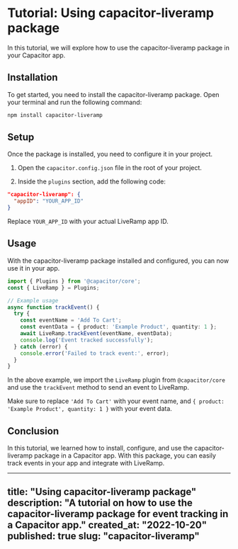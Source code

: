 # Tutorial: Using capacitor-liveramp package

In this tutorial, we will explore how to use the capacitor-liveramp package in your Capacitor app.

## Installation

To get started, you need to install the capacitor-liveramp package. Open your terminal and run the following command:

```bash
npm install capacitor-liveramp
```

## Setup

Once the package is installed, you need to configure it in your project.

1. Open the `capacitor.config.json` file in the root of your project.

2. Inside the `plugins` section, add the following code:

```json
"capacitor-liveramp": {
  "appID": "YOUR_APP_ID"
}
```

Replace `YOUR_APP_ID` with your actual LiveRamp app ID.

## Usage

With the capacitor-liveramp package installed and configured, you can now use it in your app.

```typescript
import { Plugins } from '@capacitor/core';
const { LiveRamp } = Plugins;

// Example usage
async function trackEvent() {
  try {
    const eventName = 'Add To Cart';
    const eventData = { product: 'Example Product', quantity: 1 };
    await LiveRamp.trackEvent(eventName, eventData);
    console.log('Event tracked successfully');
  } catch (error) {
    console.error('Failed to track event:', error);
  }
}
```

In the above example, we import the `LiveRamp` plugin from `@capacitor/core` and use the `trackEvent` method to send an event to LiveRamp.

Make sure to replace `'Add To Cart'` with your event name, and `{ product: 'Example Product', quantity: 1 }` with your event data.

## Conclusion

In this tutorial, we learned how to install, configure, and use the capacitor-liveramp package in a Capacitor app. With this package, you can easily track events in your app and integrate with LiveRamp.

---
title: "Using capacitor-liveramp package"
description: "A tutorial on how to use the capacitor-liveramp package for event tracking in a Capacitor app."
created_at: "2022-10-20"
published: true
slug: "capacitor-liveramp"
---